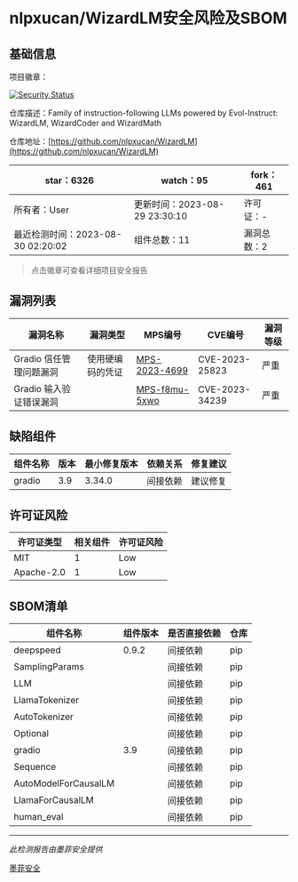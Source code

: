 # nlpxucan/WizardLM安全风险及SBOM

## 基础信息

项目徽章：

[![Security Status](https://www.murphysec.com/platform3/v31/badge/1696587859019784192.svg)](https://www.murphysec.com/console/report/1695865449173381120/1696587859019784192)

仓库描述：Family of instruction-following LLMs powered by Evol-Instruct: WizardLM, WizardCoder and WizardMath

仓库地址：[https://github.com/nlpxucan/WizardLM](https://github.com/nlpxucan/WizardLM)

| star：6326 | watch：95 | fork：461 |
| ----------- | -------------- | ------------ |
| 所有者：User | 更新时间：2023-08-29 23:30:10 | 许可证：- |
| 最近检测时间：2023-08-30 02:20:02 | 组件总数：11 | 漏洞总数：2 |

> 点击徽章可查看详细项目安全报告



## 漏洞列表

| 漏洞名称 | 漏洞类型 | MPS编号 | CVE编号 | 漏洞等级 |
| ------- | ------ | ------- | ------ | ----- |
|Gradio 信任管理问题漏洞|使用硬编码的凭证|[MPS-2023-4699](https://www.oscs1024.com/hd/MPS-2023-4699)|CVE-2023-25823|严重|
|Gradio 输入验证错误漏洞||[MPS-f8mu-5xwo](https://www.oscs1024.com/hd/MPS-f8mu-5xwo)|CVE-2023-34239|严重|




## 缺陷组件

| 组件名称 | 版本 | 最小修复版本 | 依赖关系 | 修复建议 |
| -------- | ---- | ------------ | -------- | -------- |
|gradio|3.9|3.34.0|间接依赖|建议修复|C:2|H:0|M:0|L:0|




## 许可证风险

| 许可证类型 | 相关组件 | 许可证风险 |
| ---------- | -------- | ---------- |
|MIT|1|Low|
|Apache-2.0|1|Low|




## SBOM清单

| 组件名称 | 组件版本 | 是否直接依赖 | 仓库 |
| -------- | -------- | ------------ | ---- |
|deepspeed|0.9.2|间接依赖|pip|
|SamplingParams||间接依赖|pip|
|LLM||间接依赖|pip|
|LlamaTokenizer||间接依赖|pip|
|AutoTokenizer||间接依赖|pip|
|Optional||间接依赖|pip|
|gradio|3.9|间接依赖|pip|
|Sequence||间接依赖|pip|
|AutoModelForCausalLM||间接依赖|pip|
|LlamaForCausalLM||间接依赖|pip|
|human_eval||间接依赖|pip|


------

*此检测报告由墨菲安全提供*

[墨菲安全](www.murphysec.com)